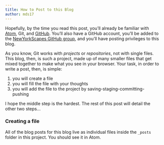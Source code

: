 ```yaml
---
title: How to Post to this Blog
author: mds17 
---
```


Hopefully, by the time you read this post, you’ll already be familiar with
[Atom](http://atom.io), Git, and [GitHub](http://github.com). You’ll also have
a GitHub account, you’ll be added to the [NewYorkScapes GitHub
group](http://github.com/nyscapes), and you’ll have posting privileges to this
blog.

As you know, Git works with *projects* or *repositories*, not with single
files. This blog, then, is such a project, made up of many smaller files that
get mixed together to make what you see in your browser. Your task, in order
to write a post, then, is simple:

1.  you will create a file
1.  you will fill the file with your thoughts
1.  you will add the file to the project by saving-staging-committing-pushing

I hope the middle step is the hardest. The rest of this post will detail the
other two steps…

### Creating a file

All of the blog posts for this blog live as individual files inside the
`_posts` folder in this project. You should see it in Atom.
